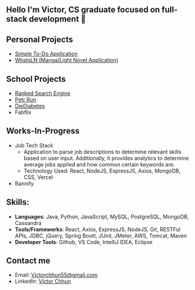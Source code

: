 ## Hello I'm Victor, CS graduate focused on full-stack development 👋


## Personal Projects
-  [Simple To-Do Application](https://github.com/AwesomlyC/To_Do_Application)
-  [WhatsLN (Manga/Light Novel Application)](https://github.com/AwesomlyC/WhatsLN)

## School Projects
- [Ranked Search Engine](https://github.com/AwesomlyC/Ranked-Search-Engine)
- [Petr Run](https://github.com/munizaa/HACK-AT-UCI-2023)
- [DieDiabetes](https://github.com/AwesomlyC/IrvineHacks2024)
- Fabflix

## Works-In-Progress
- Job Tech Stack
  - Application  to parse job descriptions to determine relevant skills based on user input. Additionally, it provides analytics to determine average jobs applied and how common certain keywords are.
  - Technology Used: React, NodeJS, ExpressJS, Axios, MongoDB, CSS, Vercel
- Bannify

## Skills:
- **Languages**: Java, Python, JavaScript, MySQL, PostgreSQL, MongoDB, Cassandra
- **Tools/Frameworks**: React, Axios, ExpressJS, NodeJS, Git, RESTFul APIs, JDBC, jQuery, Spring Boott, JUnit, JMeter, AWS, Tomcat, Maven
- **Developer Tools**: Github, VS Code, IntelliJ IDEA, Eclipse
  
## Contact me
- Email: Victorchhun55@gmail.com
- LinkedIn: [Victor Chhun](https://www.linkedin.com/in/victor-chhun123/)
<!--
**AwesomlyC/AwesomlyC** is a ✨ _special_ ✨ repository because its `README.md` (this file) appears on your GitHub profile.

Here are some ideas to get you started:

- 🔭 I’m currently working on ...
- 🌱 I’m currently learning ...
- 👯 I’m looking to collaborate on ...
- 🤔 I’m looking for help with ...
- 💬 Ask me about ...
- 📫 How to reach me: ...
- 😄 Pronouns: ...
- ⚡ Fun fact: ...
-->
